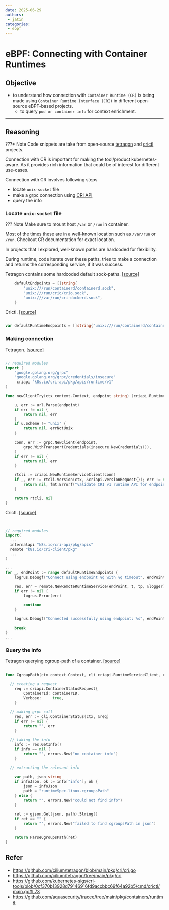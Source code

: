 ```yaml
---
date: 2025-06-29
authors:
 - jatin
categories:
 - ebpf
---
```


# eBPF: Connecting with Container Runtimes


## Objective

- to understand how connection with `Container Runtime (CR)` is being made using `Container Runtime Interface (CRI)` in different open-source eBPF-based projects.
    - to query `pod or container info` for context enrichment.


<!-- more -->

---

##  Reasoning

???+ Note
    Code snippets are take from open-source [tetragon](https://github.com/cilium/tetragon) and [crictl](https://github.com/kubernetes-sigs/cri-tools/blob/master/docs/crictl.md) projects.

Connection with CR is important for making the tool/product kubernetes-aware. As it provides rich information that could be of interest for different use-cases.

Connection with CR involves following steps

- locate `unix-socket` file
- make a grpc connection using [CRI API](https://github.com/kubernetes/cri-api/blob/v0.33.1/pkg/apis/runtime/v1/api.proto)
- query the info


### Locate `unix-socket` file

??? Note
    Make sure to mount host `/var` or `/run` in container.


Most of the times these are in a well-known location such as `/var/run` or `/run`. Checkout CR documentation for exact location.


In projects that I explored, well-known paths are hardcoded for flexibility. 

During runtime, code iterate over these paths, tries to make a connection and returns the corresponding service, if it was success.

Tetragon contains some hardcoded default sock-paths. [[source]](https://github.com/cilium/tetragon/blob/50a1d08e471d2fdbabff0416ba0c314769bb4c13/pkg/cri/cri.go#L22)
```go linenums="1"
	defaultEndpoints = []string{
		"unix:///run/containerd/containerd.sock",
		"unix:///run/crio/crio.sock",
		"unix:///var/run/cri-dockerd.sock",
	}

```

Crictl. [[source]](https://github.com/kubernetes-sigs/cri-tools/blob/0cf370b13928d79146916fd9accbbc69f64a92b5/cmd/crictl/main_unix.go#L31)

```go linenums="1"

var defaultRuntimeEndpoints = []string{"unix:///run/containerd/containerd.sock", "unix:///run/crio/crio.sock", "unix:///var/run/cri-dockerd.sock"}

```

### Making connection


Tetragon. [[source]](https://github.com/cilium/tetragon/blob/50a1d08e471d2fdbabff0416ba0c314769bb4c13/pkg/cri/cri.go#L1-L89)


```go linenums="1"

// required modules
import (
  	"google.golang.org/grpc"
  	"google.golang.org/grpc/credentials/insecure"
	 criapi "k8s.io/cri-api/pkg/apis/runtime/v1"
)

func newClientTry(ctx context.Context, endpoint string) (criapi.RuntimeServiceClient, error) {

	u, err := url.Parse(endpoint)
	if err != nil {
		return nil, err
	}
	if u.Scheme != "unix" {
		return nil, errNotUnix
	}

	conn, err := grpc.NewClient(endpoint,
		grpc.WithTransportCredentials(insecure.NewCredentials()),
	)
	if err != nil {
		return nil, err
	}

	rtcli := criapi.NewRuntimeServiceClient(conn)
	if _, err := rtcli.Version(ctx, &criapi.VersionRequest{}); err != nil {
		return nil, fmt.Errorf("validate CRI v1 runtime API for endpoint %q: %w", endpoint, err)
	}

	return rtcli, nil
}

```

Crictl. [[source]](https://github.com/kubernetes-sigs/cri-tools/blob/0cf370b13928d79146916fd9accbbc69f64a92b5/cmd/crictl/main.go#L73)

```go linenums="1"


// required modules
import(
  ...
  internalapi "k8s.io/cri-api/pkg/apis"
  remote "k8s.io/cri-client/pkg"
  ...
)

...
for _, endPoint := range defaultRuntimeEndpoints {
	logrus.Debugf("Connect using endpoint %q with %q timeout", endPoint, t)

	res, err = remote.NewRemoteRuntimeService(endPoint, t, tp, &logger)
	if err != nil {
		logrus.Error(err)

		continue
	}

	logrus.Debugf("Connected successfully using endpoint: %s", endPoint)

	break
}
...

```

### Query the info


Tetragon querying cgroup-path of a container. [[source]](https://github.com/cilium/tetragon/blob/50a1d08e471d2fdbabff0416ba0c314769bb4c13/pkg/cri/container.go#L85-L114)


```go linenums="1"

func CgroupPath(ctx context.Context, cli criapi.RuntimeServiceClient, containerID string) (string, error) {

  // creating a request 
	req := criapi.ContainerStatusRequest{
		ContainerId: containerID,
		Verbose:     true,
	}

  // making grpc call
	res, err := cli.ContainerStatus(ctx, &req)
	if err != nil {
		return "", err
	}

  // taking the info
	info := res.GetInfo()
	if info == nil {
		return "", errors.New("no container info")
	}

  // extracting the relevant info

	var path, json string
	if infoJson, ok := info["info"]; ok {
		json = infoJson
		path = "runtimeSpec.linux.cgroupsPath"
	} else {
		return "", errors.New("could not find info")
	}

	ret := gjson.Get(json, path).String()
	if ret == "" {
		return "", errors.New("failed to find cgroupsPath in json")
	}

	return ParseCgroupsPath(ret)
}

```

## Refer

- <https://github.com/cilium/tetragon/blob/main/pkg/cri/cri.go>
- <https://github.com/cilium/tetragon/tree/main/pkg/cri>
- <https://github.com/kubernetes-sigs/cri-tools/blob/0cf370b13928d79146916fd9accbbc69f64a92b5/cmd/crictl/main.go#L73>
- <https://github.com/aquasecurity/tracee/tree/main/pkg/containers/runtime>



